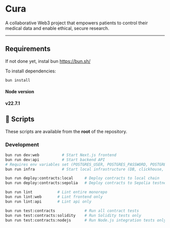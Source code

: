 # Cura

A collaborative Web3 project that empowers patients to control their medical data and enable ethical, secure research.

---

## Requirements

If not done yet, instal bun
https://bun.sh/

To install dependencies:

```bash
bun install
```

#### Node version
#### v22.7.1

## 🚀 Scripts

These scripts are available from the **root** of the repository.

### Development

```bash
bun run dev:web          # Start Next.js frontend
bun run dev:api          # Start backend API
# Requires env variables set (POSTGRES_USER, POSTGRES_PASSWORD, POSTGRES_DB)
bun run infra            # Start local infrastructure (DB, clickhouse, adminer)

bun run deploy:contracts:local     # Deploy contracts to local chain
bun run deploy:contracts:sepolia   # Deploy contracts to Sepolia testnet

bun run lint           # Lint entire monorepo
bun run lint:web       # Lint frontend only
bun run lint:api       # Lint api only

bun run test:contracts             # Run all contract tests
bun run test:contracts:solidity    # Run Solidity tests only
bun run test:contracts:nodejs      # Run Node.js integration tests only
```

